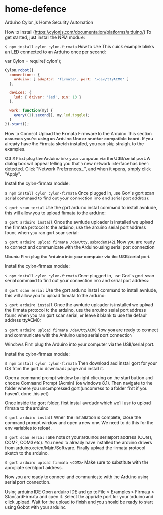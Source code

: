 # home-defence
Arduino Cylon.js Home Security Automation

How to Install (https://cylonjs.com/documentation/platforms/arduino/)
To get started, just install the NPM module:

`$ npm install cylon cylon-firmata`
How to Use
This quick example blinks an LED connected to an Arduino once per second:

var Cylon = require('cylon');
```javascript
Cylon.robot({
  connections: {
    arduino: { adaptor: 'firmata', port: '/dev/ttyACM0' }
  },

  devices: {
    led: { driver: 'led', pin: 13 }
  },

  work: function(my) {
    every((1).second(), my.led.toggle);
  }
}).start();
```
How to Connect
Upload the Firmata Firmware to the Arduino
This section assumes you're using an Arduino Uno or another compatible board. If you already have the Firmata sketch installed, you can skip straight to the examples.

OS X
First plug the Arduino into your computer via the USB/serial port. A dialog box will appear telling you that a new network interface has been detected. Click "Network Preferences…", and when it opens, simply click "Apply".

Install the cylon-firmata module:

`$ npm install cylon cylon-firmata`
Once plugged in, use Gort's gort scan serial command to find out your connection info and serial port address:

`$ gort scan serial`
Use the gort arduino install command to install avrdude, this will allow you to upload firmata to the arduino:

`$ gort arduino install`
Once the avrdude uploader is installed we upload the firmata protocol to the arduino, use the arduino serial port address found when you ran gort scan serial:

`$ gort arduino upload firmata /dev/tty.usbmodem1421`
Now you are ready to connect and communicate with the Arduino using serial port connection

Ubuntu
First plug the Arduino into your computer via the USB/serial port.

Install the cylon-firmata module:

`$ npm install cylon cylon-firmata`
Once plugged in, use Gort's gort scan serial command to find out your connection info and serial port address:

`$ gort scan serial`
Use the gort arduino install command to install avrdude, this will allow you to upload firmata to the arduino:

`$ gort arduino install`
Once the avrdude uploader is installed we upload the firmata protocol to the arduino, use the arduino serial port address found when you ran gort scan serial, or leave it blank to use the default address ttyACM0:

`$ gort arduino upload firmata /dev/ttyACM0`
Now you are ready to connect and communicate with the Arduino using serial port connection

Windows
First plug the Arduino into your computer via the USB/serial port.

Install the cylon-firmata module:

`$ npm install cylon cylon-firmata`
Then download and install gort for your OS from the gort.io downloads page and install it.

Open a command prompt window by right clicking on the start button and choose Command Prompt (Admin) (on windows 8.1). Then navigate to the folder where you uncompressed gort (uncomress to a folder first if you haven't done this yet).

Once inside the gort folder, first install avrdude which we'll use to upload firmata to the arduino.

`$ gort arduino install`
When the installation is complete, close the command prompt window and open a new one. We need to do this for the env variables to reload.

`$ gort scan serial`
Take note of your arduinos serialport address (COM1, COM2, COM3 etc). You need to already have installed the arduino drivers from arduino.cc/en/Main/Software. Finally upload the firmata protocol sketch to the arduino.

`$ gort arduino upload firmata <COMX>`
Make sure to substitute <COMX> with the apropiate serialport address.

Now you are ready to connect and communicate with the Arduino using serial port connection.

Using arduino IDE
Open arduino IDE and go to File > Examples > Firmata > StandardFirmata and open it. Select the appriate port for your arduino and click upload. Wait for the upload to finish and you should be ready to start using Gobot with your arduino.

